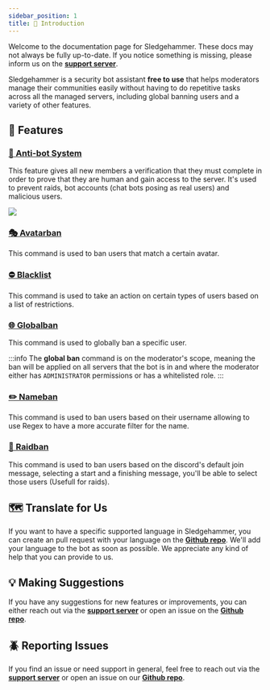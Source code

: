 ```yaml
---
sidebar_position: 1
title: 🔨 Introduction
---
```


Welcome to the documentation page for Sledgehammer. These docs may not always be fully up-to-date. If you notice something is missing, please inform us on the [**support server**](https://discord.gg/5bTsAPnfje).

Sledgehammer is a security bot assistant **free to use** that helps moderators manage their communities easily without having to do repetitive tasks across all the managed servers, including global banning users and a variety of other features.

## 🚩 Features

### [🤖 Anti-bot System](getting-started/antibot.md)

This feature gives all new members a verification that they must complete in order to prove that they are human and gain access to the server. It's used to prevent raids, bot accounts (chat bots posing as real users) and malicious users.

![][antibot_system]

### [🎭 Avatarban](commands/avatarban.md)

This command is used to ban users that match a certain avatar.

### [⛔ Blacklist](commands/blacklist.md)

This command is used to take an action on certain types of users based on a list of restrictions.

### [🌐 Globalban](commands/globalban-unban.md)

This command is used to globally ban a specific user.

:::info
The **global ban** command is on the moderator's scope, meaning the ban will be applied on all servers that the bot is in and where the moderator either has `ADMINISTRATOR` permissions or has a whitelisted role.
:::

### [✏️ Nameban](commands/nameban.md)

This command is used to ban users based on their username allowing to use Regex to have a more accurate filter for the name.

### [🚨 Raidban](commands/raidban.md)

This command is used to ban users based on the discord's default join message, selecting a start and a finishing message, you'll be able to select those users (Usefull for raids).

## 🗺️ Translate for Us

If you want to have a specific supported language in Sledgehammer, you can create an pull request with your language on the **[Github repo](https://github.com/Momentum-Free/sledgehammer-bot-translations)**. We'll add your language to the bot as soon as possible. We appreciate any kind of  help that you can provide to us.

## 💡 Making Suggestions

If you have any suggestions for new features or improvements, you can either reach out via the **[support server](https://discord.gg/5bTsAPnfje)** or open an issue on the **[Github repo](https://github.com/Momentum-Free/sledgehammer-bot-docs/issues)**.

## 🪲 Reporting Issues

If you find an issue or need support in general, feel free to reach out via the **[support server](https://discord.gg/5bTsAPnfje)** or open an issue on our **[Github repo](https://github.com/Momentum-Free/sledgehammer-bot-docs/issues)**.

[antibot_system]: /img/ANTIBOT_SYSTEM.png
